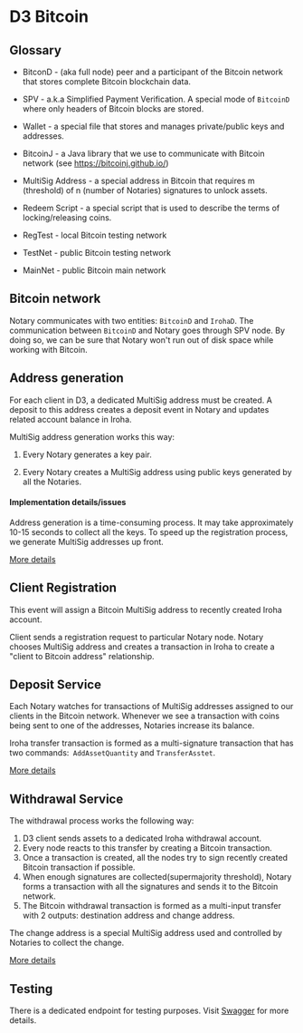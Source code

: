 # D3 Bitcoin

## Glossary
* BitconD - (aka full node) peer and a participant of the Bitcoin network that stores complete Bitcoin blockchain data.

* SPV - a.k.a Simplified Payment Verification. A special mode of `BitcoinD` where only headers of Bitcoin blocks are stored.

* Wallet - a special file that stores and manages private/public keys and addresses.

* BitcoinJ - a Java library that we use to communicate with Bitcoin network (see https://bitcoinj.github.io/)

* MultiSig Address - a special address in Bitcoin that requires m (threshold) of n (number of Notaries) signatures to unlock assets. 

* Redeem Script - a special script that is used to describe the terms of locking/releasing coins.

* RegTest - local Bitcoin testing network

* TestNet - public Bitcoin testing network

* MainNet - public Bitcoin main network

## Bitcoin network
Notary communicates with two entities: ``BitcoinD`` and `IrohaD`. The communication between `BitcoinD` and Notary goes through SPV node. By doing so, we can be sure that Notary won't run out of disk space while working with Bitcoin. 

## Address generation
For each client in D3, a dedicated MultiSig address must be created. A deposit to this address creates a deposit event in Notary and updates related account balance in Iroha.

MultiSig address generation works this way:

1. Every Notary generates a key pair.

2. Every Notary creates a MultiSig address using public keys generated by all the Notaries.

#### Implementation details/issues 
Address generation is a time-consuming process. It may take approximately 10-15 seconds to collect all the keys. To speed up the registration process, we generate MultiSig addresses up front.

[More details](https://github.com/d3ledger/d3-btc/blob/develop/btc-address-generation/README.md)

## Client Registration 
This event will assign a Bitcoin MultiSig address to recently created Iroha account. 

Client sends a registration request to particular Notary node. 
Notary chooses MultiSig address and creates a transaction in Iroha to create a "client to Bitcoin address" relationship.  


## Deposit Service
Each Notary watches for transactions of MultiSig addresses assigned to our clients in the Bitcoin network. Whenever we see a transaction with coins being sent to one of the addresses, Notaries increase its balance.

Iroha transfer transaction is formed as a multi-signature transaction that has two commands:` AddAssetQuantity` and `TransferAsstet`.

[More details](https://github.com/d3ledger/d3-btc/blob/develop/btc-deposit/README.md)

## Withdrawal Service
The withdrawal process works the following way: 

1. D3 client sends assets to a dedicated Iroha withdrawal account.
2. Every node reacts to this transfer by creating a Bitcoin transaction.
3. Once a transaction is created, all the nodes try to sign recently created Bitcoin transaction if possible.
4. When enough signatures are collected(supermajority threshold), Notary forms a transaction with all the signatures and sends it to the Bitcoin network. 
5. The Bitcoin withdrawal transaction is formed as a multi-input transfer with 2 outputs: destination address and change address.

The change address is a special MultiSig address used and controlled by Notaries to collect the change.   

[More details](https://github.com/d3ledger/d3-btc/blob/develop/btc-withdrawal/README.md)

## Testing
There is a dedicated endpoint for testing purposes. Visit [Swagger](http://127.0.0.1:18981/apidocs) for more details.